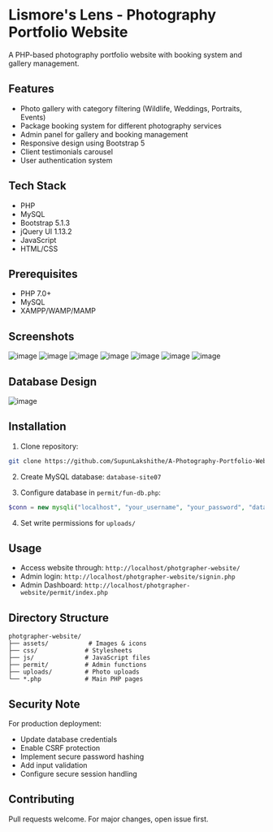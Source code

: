 # Lismore's Lens - Photography Portfolio Website

A PHP-based photography portfolio website with booking system and gallery management.

## Features

- Photo gallery with category filtering (Wildlife, Weddings, Portraits, Events)
- Package booking system for different photography services
- Admin panel for gallery and booking management
- Responsive design using Bootstrap 5
- Client testimonials carousel
- User authentication system

## Tech Stack

- PHP
- MySQL
- Bootstrap 5.1.3
- jQuery UI 1.13.2
- JavaScript
- HTML/CSS

## Prerequisites

- PHP 7.0+
- MySQL
- XAMPP/WAMP/MAMP

## Screenshots

![image](https://github.com/user-attachments/assets/fe6ce18d-b255-429a-b7a7-71a667096cc2)
![image](https://github.com/user-attachments/assets/febafa63-c448-4ab2-8238-7e4e9af88d0f)
![image](https://github.com/user-attachments/assets/bd2cae83-6e24-4c45-888e-ea4a31c354a8)
![image](https://github.com/user-attachments/assets/7069242c-4f69-4a9c-839f-36375be43e24)
![image](https://github.com/user-attachments/assets/d67fc488-77b0-451c-9915-da2b2711c2d6)
![image](https://github.com/user-attachments/assets/8d51d52b-174c-460a-9648-42a3e5abcc10) ![image](https://github.com/user-attachments/assets/dca7e1ed-84f4-4e08-bc5c-2f5b7344b7f9)

## Database Design

![image](https://github.com/user-attachments/assets/8d1723d6-137f-46bf-af9a-16dd7843cd4e)
 
## Installation

1. Clone repository:
```bash
git clone https://github.com/SupunLakshithe/A-Photography-Portfolio-Website.git
```

2. Create MySQL database: `database-site07`

3. Configure database in `permit/fun-db.php`:
```php
$conn = new mysqli("localhost", "your_username", "your_password", "database-site07");
```

4. Set write permissions for `uploads/`


## Usage

- Access website through: `http://localhost/photgrapher-website/`
- Admin login: `http://localhost/photgrapher-website/signin.php`
- Admin Dashboard: `http://localhost/photgrapher-website/permit/index.php`

## Directory Structure

```
photgrapher-website/
├── assets/           # Images & icons
├── css/             # Stylesheets
├── js/              # JavaScript files
├── permit/          # Admin functions
├── uploads/         # Photo uploads
└── *.php            # Main PHP pages
```

## Security Note

For production deployment:
- Update database credentials
- Enable CSRF protection
- Implement secure password hashing
- Add input validation
- Configure secure session handling

## Contributing

Pull requests welcome. For major changes, open issue first.

